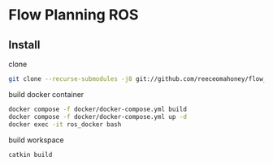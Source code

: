 # Flow Planning ROS

## Install
clone
```bash
git clone --recurse-submodules -j8 git://github.com/reeceomahoney/flow_planning_ros.git
```
build docker container
```bash
docker compose -f docker/docker-compose.yml build
docker compose -f docker/docker-compose.yml up -d
docker exec -it ros_docker bash
```
build workspace
```bash
catkin build
```


